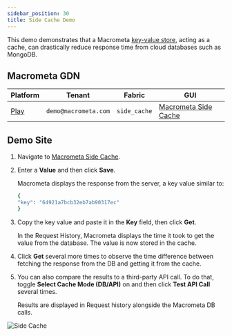 ```yaml
---
sidebar_position: 30
title: Side Cache Demo
---
```


This demo demonstrates that a Macrometa [key-value store](../collections/types-collections/keyvalue/), acting as a cache, can drastically reduce response time from cloud databases such as MongoDB.

## Macrometa GDN

| **Platform**                       | **Tenant**                      | **Fabric** |**GUI**|
| ---------------------------------- | ------------------------------ | -------------- |------------|
| [Play](https://play.macrometa.io/) | `demo@macrometa.com` | `side_cache` | [Macrometa Side Cache](https://macrometacorp.github.io/demo-mm-sidecache/) |

## Demo Site

1. Navigate to [Macrometa Side Cache](https://macrometacorp.github.io/demo-mm-sidecache/).
2. Enter a **Value** and then click **Save**.

    Macrometa displays the response from the server, a key value similar to:

    ```bash
    {
    "key": "64921a7bcb32eb7ab90317ec"
    }
    ```

3. Copy the key value and paste it in the **Key** field, then click **Get**.

    In the Request History, Macrometa displays the time it took to get the value from the database. The value is now stored in the cache.

4. Click **Get** several more times to observe the time difference between fetching the response from the DB and getting it from the cache.
5. You can also compare the results to a third-party API call. To do that, toggle **Select Cache Mode (DB/API)** on and then click **Test API Call** several times.

    Results are displayed in Request history alongside the Macrometa DB calls.

![Side Cache](/img/demos/side-cache.png)
